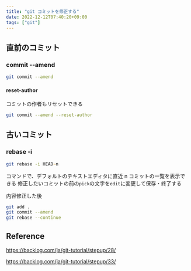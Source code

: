 ```yaml
---
title: "git コミットを修正する"
date: 2022-12-12T07:40:20+09:00
tags: ["git"]
---
```

## 直前のコミット

### commit --amend

```zsh
git commit --amend
```

#### reset-author

コミットの作者もリセットできる

```zsh
git commit --amend --reset-author
```

## 古いコミット

### rebase -i

```zsh
git rebase -i HEAD~n 
```

コマンドで、デフォルトのテキストエディタに直近 n コミットの一覧を表示できる
修正したいコミットの前の`pick`の文字を`edit`に変更して保存・終了する

内容修正した後

```zsh
git add .
git commit --amend
git rebase --continue
```

## Reference

https://backlog.com/ja/git-tutorial/stepup/28/

https://backlog.com/ja/git-tutorial/stepup/33/
